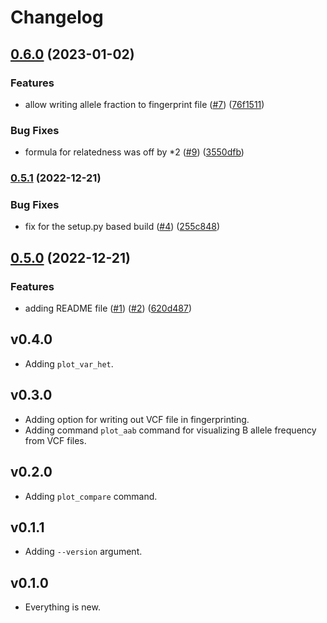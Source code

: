 # Changelog

## [0.6.0](https://www.github.com/bihealth/ngs-chew/compare/v0.5.1...v0.6.0) (2023-01-02)


### Features

* allow writing allele fraction to fingerprint file ([#7](https://www.github.com/bihealth/ngs-chew/issues/7)) ([76f1511](https://www.github.com/bihealth/ngs-chew/commit/76f1511e2816ad08e37d76a35a0de02ba9e74c51))


### Bug Fixes

* formula for relatedness was off by *2 ([#9](https://www.github.com/bihealth/ngs-chew/issues/9)) ([3550dfb](https://www.github.com/bihealth/ngs-chew/commit/3550dfb0f35ae85b0e30de74cfda6c8db577bd94))

### [0.5.1](https://www.github.com/bihealth/ngs-chew/compare/v0.5.0...v0.5.1) (2022-12-21)


### Bug Fixes

* fix for the setup.py based build ([#4](https://www.github.com/bihealth/ngs-chew/issues/4)) ([255c848](https://www.github.com/bihealth/ngs-chew/commit/255c8482d1c9d14aadf15de95afaf97140e79205))

## [0.5.0](https://www.github.com/bihealth/ngs-chew/compare/v0.4.0...v0.5.0) (2022-12-21)


### Features

* adding README file ([#1](https://www.github.com/bihealth/ngs-chew/issues/1)) ([#2](https://www.github.com/bihealth/ngs-chew/issues/2)) ([620d487](https://www.github.com/bihealth/ngs-chew/commit/620d48747b845e93533a9f84aff082cc03cb2448))

## v0.4.0

- Adding `plot_var_het`.

## v0.3.0

- Adding option for writing out VCF file in fingerprinting.
- Adding command `plot_aab` command for visualizing B allele frequency from VCF files.

## v0.2.0

- Adding `plot_compare` command.

## v0.1.1

- Adding `--version` argument.

## v0.1.0

- Everything is new.
